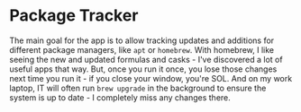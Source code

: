 # Package Tracker

The main goal for the app is to allow tracking updates and additions for different package managers, like `apt` or `homebrew`. With homebrew, I like seeing the new and updated formulas and casks - I've discovered a lot of useful apps that way. But, once you run it once, you lose those changes next time you run it - if you close your window, you're SOL. And on my work laptop, IT will often run `brew upgrade` in the background to ensure the system is up to date - I completely miss any changes there.
